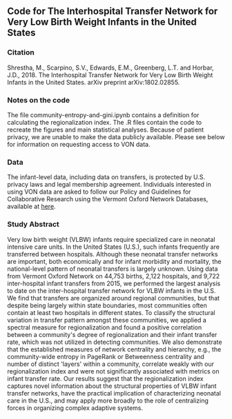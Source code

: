 ## Code for The Interhospital Transfer Network for Very Low Birth Weight Infants in the United States

### Citation
Shrestha, M., Scarpino, S.V., Edwards, E.M., Greenberg, L.T. and Horbar, J.D., 2018. The Interhospital Transfer Network for Very Low Birth Weight Infants in the United States. arXiv preprint arXiv:1802.02855. 

### Notes on the code
The file community-entropy-and-gini.ipynb contains a definition for calculating the regionalization index.  The .R files contain the code to recreate the figures and main statistical analyses. Because of patient privacy, we are unable to make the data publicly available.  Please see below for information on requesting access to VON data.

### Data
The infant-level data, including data on transfers, is protected by U.S. privacy laws and legal membership agreement. Individuals interested in using VON data are asked to follow our Policy and Guidelines for Collaborative Research using the Vermont Oxford Network Databases, available at [here](https://public.vtoxford.org/wp-content/uploads/2017/02/Vermont-Oxford-Network-Policy-and-Guidelines-for-Collaborative-Research-2017.pdf).

### Study Abstract
Very low birth weight (VLBW) infants require specialized care in neonatal intensive care units. In the United States (U.S.), such infants frequently are transferred between hospitals. Although these neonatal transfer networks are important, both economically and for infant morbidity and mortality, the national-level pattern of neonatal transfers is largely unknown. Using data from Vermont Oxford Network on 44,753 births, 2,122 hospitals, and 9,722 inter-hospital infant transfers from 2015, we performed the largest analysis to date on the inter-hospital transfer network for VLBW infants in the U.S.  We find that transfers are organized around regional communities, but that despite being largely within state boundaries, most communities often contain at least two hospitals in different states. To classify the structural variation in transfer pattern amongst these communities, we applied a spectral measure for regionalization and found a positive correlation between a community's degree of regionalization and their infant transfer rate, which was not utilized in detecting communities. We also demonstrate that the established measures of network centrality and hierarchy, e.g., the community-wide entropy in PageRank or Betweenness centrality and number of distinct 'layers' within a community, correlate weakly with our regionalization index and were not significantly associated with metrics on infant transfer rate.  Our results suggest that the regionalization index captures novel information about the structural properties of VLBW infant transfer networks, have the practical implication of characterizing neonatal care in the U.S., and may apply more broadly to the role of centralizing forces in organizing complex adaptive systems. 